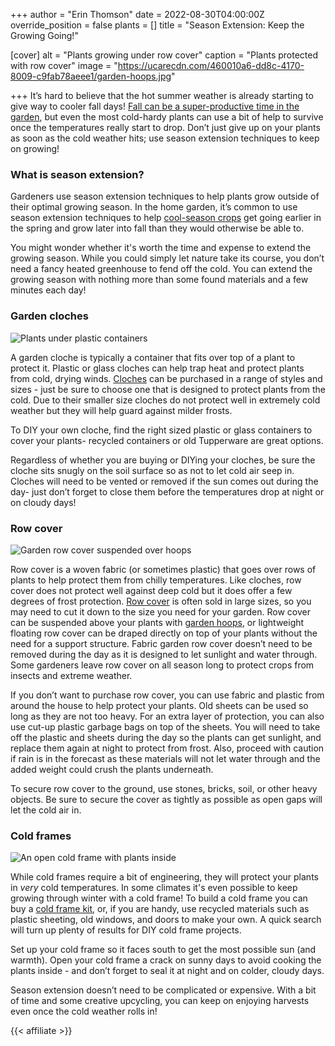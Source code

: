 +++
author = "Erin Thomson"
date = 2022-08-30T04:00:00Z
override_position = false
plants = []
title = "Season Extension: Keep the Growing Going!"

[cover]
alt = "Plants growing under row cover"
caption = "Plants protected with row cover"
image = "https://ucarecdn.com/460010a6-dd8c-4170-8009-c9fab78aeee1/garden-hoops.jpg"

+++
It’s hard to believe that the hot summer weather is already starting to give way to cooler fall days! [Fall can be a super-productive time in the garden](https://blog.planter.garden/posts/don-t-forget-your-fall-garden/), but even the most cold-hardy plants can use a bit of help to survive once the temperatures really start to drop. Don’t just give up on your plants as soon as the cold weather hits; use season extension techniques to keep on growing!

### What is season extension?

Gardeners use season extension techniques to help plants grow outside of their optimal growing season. In the home garden, it’s common to use season extension techniques to help [cool-season crops](https://blog.planter.garden/posts/cold-hardy-crops/) get going earlier in the spring and grow later into fall than they would otherwise be able to.

You might wonder whether it's worth the time and expense to extend the growing season. While you could simply let nature take its course, you don’t need a fancy heated greenhouse to fend off the cold. You can extend the growing season with nothing more than some found materials and a few minutes each day!

### Garden cloches

![Plants under plastic containers](https://ucarecdn.com/ca880435-2c51-47a4-86ed-fe0548df75a6/garden-cloches.jpg)

A garden cloche is typically a container that fits over top of a plant to protect it. Plastic or glass cloches can help trap heat and protect plants from cold, drying winds. [Cloches](https://www.amazon.com/s?k=plastic+garden+cloche) can be purchased in a range of styles and sizes - just be sure to choose one that is designed to protect plants from the cold. Due to their smaller size cloches do not protect well in extremely cold weather but they will help guard against milder frosts.

To DIY your own cloche, find the right sized plastic or glass containers to cover your plants- recycled containers or old Tupperware are great options.

Regardless of whether you are buying or DIYing your cloches, be sure the cloche sits snugly on the soil surface so as not to let cold air seep in. Cloches will need to be vented or removed if the sun comes out during the day- just don’t forget to close them before the temperatures drop at night or on cloudy days!

### Row cover

![Garden row cover suspended over hoops](https://ucarecdn.com/c772ad04-f46f-40f2-81c2-46ca1b853ba4/row-cover.jpg)

Row cover is a woven fabric (or sometimes plastic) that goes over rows of plants to help protect them from chilly temperatures. Like cloches, row cover does not protect well against deep cold but it does offer a few degrees of frost protection. [Row cover](https://www.amazon.com/s?k=garden+row+cover) is often sold in large sizes, so you may need to cut it down to the size you need for your garden. Row cover can be suspended above your plants with [garden hoops](https://www.amazon.com/s?k=garden+hoops), or lightweight floating row cover can be draped directly on top of your plants without the need for a support structure. Fabric garden row cover doesn’t need to be removed during the day as it is designed to let sunlight and water through. Some gardeners leave row cover on all season long to protect crops from insects and extreme weather.

If you don’t want to purchase row cover, you can use fabric and plastic from around the house to help protect your plants. Old sheets can be used so long as they are not too heavy. For an extra layer of protection, you can also use cut-up plastic garbage bags on top of the sheets. You will need to take off the plastic and sheets during the day so the plants can get sunlight, and replace them again at night to protect from frost. Also, proceed with caution if rain is in the forecast as these materials will not let water through and the added weight could crush the plants underneath.

To secure row cover to the ground, use stones, bricks, soil, or other heavy objects. Be sure to secure the cover as tightly as possible as open gaps will let the cold air in.

### Cold frames

![An open cold frame with plants inside](https://ucarecdn.com/b6929952-bac9-45ed-aa46-304747080881/cold-frame.jpg)

While cold frames require a bit of engineering, they will protect your plants in _very_ cold temperatures. In some climates it's even possible to keep growing through winter with a cold frame! To build a cold frame you can buy a [cold frame kit](https://www.amazon.com/s?k=cold+frame), or, if you are handy, use recycled materials such as plastic sheeting, old windows, and doors to make your own. A quick search will turn up plenty of results for DIY cold frame projects.

Set up your cold frame so it faces south to get the most possible sun (and warmth). Open your cold frame a crack on sunny days to avoid cooking the plants inside - and don’t forget to seal it at night and on colder, cloudy days.

Season extension doesn’t need to be complicated or expensive. With a bit of time and some creative upcycling, you can keep on enjoying harvests even once the cold weather rolls in!

{{< affiliate >}}